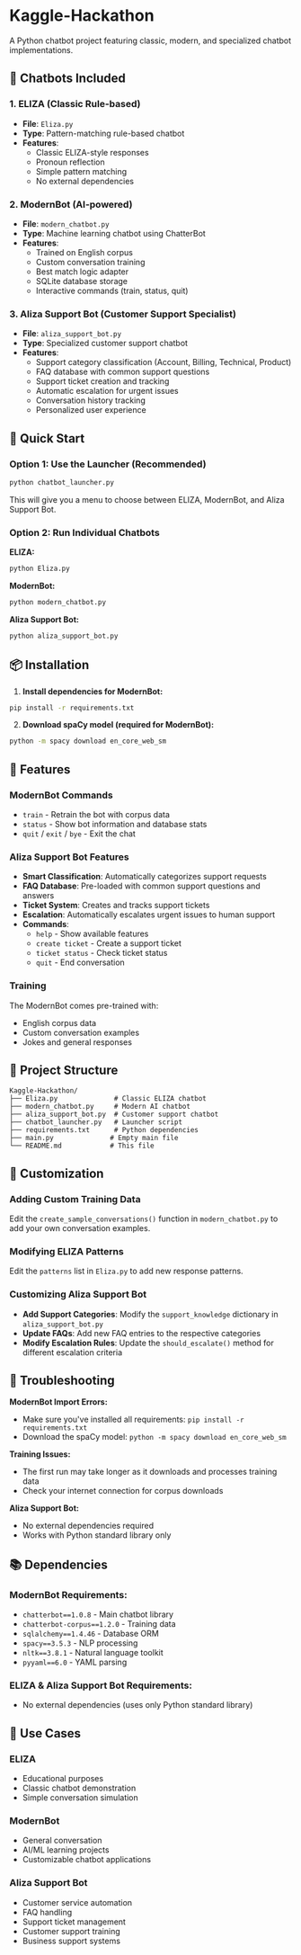 # Kaggle-Hackathon

A Python chatbot project featuring classic, modern, and specialized chatbot implementations.

## 🤖 Chatbots Included

### 1. ELIZA (Classic Rule-based)
- **File**: `Eliza.py`
- **Type**: Pattern-matching rule-based chatbot
- **Features**: 
  - Classic ELIZA-style responses
  - Pronoun reflection
  - Simple pattern matching
  - No external dependencies

### 2. ModernBot (AI-powered)
- **File**: `modern_chatbot.py`
- **Type**: Machine learning chatbot using ChatterBot
- **Features**:
  - Trained on English corpus
  - Custom conversation training
  - Best match logic adapter
  - SQLite database storage
  - Interactive commands (train, status, quit)

### 3. Aliza Support Bot (Customer Support Specialist)
- **File**: `aliza_support_bot.py`
- **Type**: Specialized customer support chatbot
- **Features**:
  - Support category classification (Account, Billing, Technical, Product)
  - FAQ database with common support questions
  - Support ticket creation and tracking
  - Automatic escalation for urgent issues
  - Conversation history tracking
  - Personalized user experience

## 🚀 Quick Start

### Option 1: Use the Launcher (Recommended)
```bash
python chatbot_launcher.py
```
This will give you a menu to choose between ELIZA, ModernBot, and Aliza Support Bot.

### Option 2: Run Individual Chatbots

**ELIZA:**
```bash
python Eliza.py
```

**ModernBot:**
```bash
python modern_chatbot.py
```

**Aliza Support Bot:**
```bash
python aliza_support_bot.py
```

## 📦 Installation

1. **Install dependencies for ModernBot:**
```bash
pip install -r requirements.txt
```

2. **Download spaCy model (required for ModernBot):**
```bash
python -m spacy download en_core_web_sm
```

## 🎯 Features

### ModernBot Commands
- `train` - Retrain the bot with corpus data
- `status` - Show bot information and database stats
- `quit` / `exit` / `bye` - Exit the chat

### Aliza Support Bot Features
- **Smart Classification**: Automatically categorizes support requests
- **FAQ Database**: Pre-loaded with common support questions and answers
- **Ticket System**: Creates and tracks support tickets
- **Escalation**: Automatically escalates urgent issues to human support
- **Commands**: 
  - `help` - Show available features
  - `create ticket` - Create a support ticket
  - `ticket status` - Check ticket status
  - `quit` - End conversation

### Training
The ModernBot comes pre-trained with:
- English corpus data
- Custom conversation examples
- Jokes and general responses

## 📁 Project Structure
```
Kaggle-Hackathon/
├── Eliza.py              # Classic ELIZA chatbot
├── modern_chatbot.py     # Modern AI chatbot
├── aliza_support_bot.py  # Customer support chatbot
├── chatbot_launcher.py   # Launcher script
├── requirements.txt      # Python dependencies
├── main.py              # Empty main file
└── README.md            # This file
```

## 🔧 Customization

### Adding Custom Training Data
Edit the `create_sample_conversations()` function in `modern_chatbot.py` to add your own conversation examples.

### Modifying ELIZA Patterns
Edit the `patterns` list in `Eliza.py` to add new response patterns.

### Customizing Aliza Support Bot
- **Add Support Categories**: Modify the `support_knowledge` dictionary in `aliza_support_bot.py`
- **Update FAQs**: Add new FAQ entries to the respective categories
- **Modify Escalation Rules**: Update the `should_escalate()` method for different escalation criteria

## 🐛 Troubleshooting

**ModernBot Import Errors:**
- Make sure you've installed all requirements: `pip install -r requirements.txt`
- Download the spaCy model: `python -m spacy download en_core_web_sm`

**Training Issues:**
- The first run may take longer as it downloads and processes training data
- Check your internet connection for corpus downloads

**Aliza Support Bot:**
- No external dependencies required
- Works with Python standard library only

## 📚 Dependencies

### ModernBot Requirements:
- `chatterbot==1.0.8` - Main chatbot library
- `chatterbot-corpus==1.2.0` - Training data
- `sqlalchemy==1.4.46` - Database ORM
- `spacy==3.5.3` - NLP processing
- `nltk==3.8.1` - Natural language toolkit
- `pyyaml==6.0` - YAML parsing

### ELIZA & Aliza Support Bot Requirements:
- No external dependencies (uses only Python standard library)

## 🎯 Use Cases

### ELIZA
- Educational purposes
- Classic chatbot demonstration
- Simple conversation simulation

### ModernBot
- General conversation
- AI/ML learning projects
- Customizable chatbot applications

### Aliza Support Bot
- Customer service automation
- FAQ handling
- Support ticket management
- Customer support training
- Business support systems